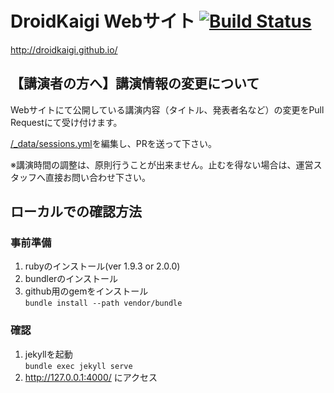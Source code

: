 DroidKaigi Webサイト [![Build Status](https://travis-ci.org/DroidKaigi/droidkaigi.github.io.svg)](https://travis-ci.org/DroidKaigi/droidkaigi.github.io)
==========================

http://droidkaigi.github.io/

## 【講演者の方へ】講演情報の変更について

Webサイトにて公開している講演内容（タイトル、発表者名など）の変更をPull Requestにて受け付けます。

[/_data/sessions.yml](https://github.com/DroidKaigi/droidkaigi.github.io/blob/master/_data/sessions.yml)を編集し、PRを送って下さい。

※講演時間の調整は、原則行うことが出来ません。止むを得ない場合は、運営スタッフへ直接お問い合わせ下さい。

## ローカルでの確認方法

### 事前準備
1. rubyのインストール(ver 1.9.3 or 2.0.0)
1. bundlerのインストール
1. github用のgemをインストール  
`bundle install --path vendor/bundle`

### 確認
1. jekyllを起動  
`bundle exec jekyll serve`
1. http://127.0.0.1:4000/ にアクセス

